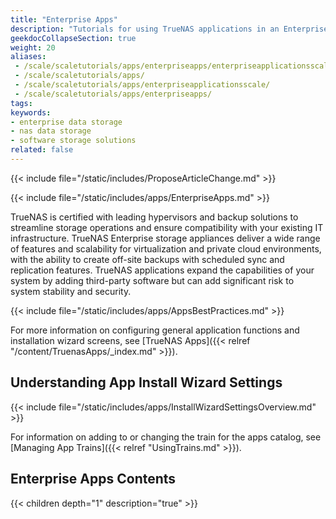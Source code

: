 ```yaml
---
title: "Enterprise Apps"
description: "Tutorials for using TrueNAS applications in an Enterprise-licensed deployment."
geekdocCollapseSection: true
weight: 20
aliases: 
 - /scale/scaletutorials/apps/enterpriseapps/enterpriseapplicationsscale/
 - /scale/scaletutorials/apps/
 - /scale/scaletutorials/apps/enterpriseapplicationsscale/
 - /scale/scaletutorials/apps/enterpriseapps/
tags:
keywords:
- enterprise data storage
- nas data storage
- software storage solutions
related: false
---
```



{{< include file="/static/includes/ProposeArticleChange.md" >}}

{{< include file="/static/includes/apps/EnterpriseApps.md" >}}

TrueNAS is certified with leading hypervisors and backup solutions to streamline storage operations and ensure compatibility with your existing IT infrastructure.
TrueNAS Enterprise storage appliances deliver a wide range of features and scalability for virtualization and private cloud environments, with the ability to create off-site backups with scheduled sync and replication features.
TrueNAS applications expand the capabilities of your system by adding third-party software but can add significant risk to system stability and security.

{{< include file="/static/includes/apps/AppsBestPractices.md" >}}

For more information on configuring general application functions and installation wizard screens, see [TrueNAS Apps]({{< relref "/content/TruenasApps/_index.md" >}}).

## Understanding App Install Wizard Settings

{{< include file="/static/includes/apps/InstallWizardSettingsOverview.md" >}}

For information on adding to or changing the train for the apps catalog, see [Managing App Trains]({{< relref "UsingTrains.md" >}}).

<div class="noprint">

## Enterprise Apps Contents

{{< children depth="1" description="true" >}}

</div>
